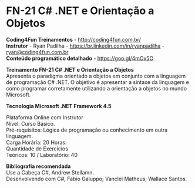 # FN-21 C# .NET e Orientação a Objetos

<b>Coding4Fun Treinamentos</b> - http://coding4fun.com.br/</br>
<b>Instrutor</b> - Ryan Padilha - https://br.linkedin.com/in/ryanpadilha - ryan@coding4fun.com.br</br>
<b>Conteúdo programático detalhado</b> - https://goo.gl/4mOx5O</br>

<b>Treinamento FN-21 C# .NET e Orientação a Objetos</b></br>
Apresenta o paradigma orientado a objetos em conjunto com a linguagem de programação C# .NET. O objetivo é apresentar a sintaxe da linguagem e como programar corretamente utilizando a orientação a objetos no mundo Microsoft.

<b>Tecnologia Microsoft .NET Framework 4.5</b></br>

Plataforma Online com Instrutor</br>
Nível: Curso Básico.</br>
Pré-requisitos: Lógica de programação ou conhecimento em outra linguagem.</br>
Carga Horária: 20 Horas.</br>
Quantidade de Exercícios </br>
Teóricos: 10 / Laboratório: 40

<b>Bibliografia recomendada</b></br>
Use a Cabeça C#, Andrew Stellamn.</br>
Desenvolvendo com C#, Fabio Galuppo; Vanclei Matheus; Wallace Santos.
